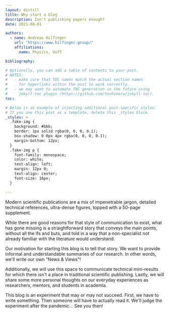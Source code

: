 ```yaml
---
layout: distill
title: Why start a blog
description: Isn't publishing papers enough?
date: 2021-08-01

authors:
  - name: Andreas Hilfinger
    url: "https://www.hilfinger.group/"
    affiliations:
      name: Physics, UofT

bibliography:

# Optionally, you can add a table of contents to your post.
# NOTES:
#   - make sure that TOC names match the actual section names
#     for hyperlinks within the post to work correctly.
#   - we may want to automate TOC generation in the future using
#     jekyll-toc plugin (https://github.com/toshimaru/jekyll-toc).
toc:

# Below is an example of injecting additional post-specific styles.
# If you use this post as a template, delete this _styles block.
_styles: >
  .fake-img {
    background: #bbb;
    border: 1px solid rgba(0, 0, 0, 0.1);
    box-shadow: 0 0px 4px rgba(0, 0, 0, 0.1);
    margin-bottom: 12px;
  }
  .fake-img p {
    font-family: monospace;
    color: white;
    text-align: left;
    margin: 12px 0;
    text-align: center;
    font-size: 16px;
  }

---
```



Modern scientific publications are a mix of impenetrable jargon, detailed technical references, ultra-dense figures, topped with a 50-page supplement.

While there are good reasons for that style of communication to exist, what has gone missing is a straightforward story that conveys the main points, without all the ifs and buts, and told in a way that a non-specialist not already familiar with the literature would understand.

Our motivation for starting this blog is to tell that story. We want to provide informal and understandable summaries of our research. In other words, we'll write our own "News & Views"!

Additionally, we will use this space to communicate technical mini-results for which there isn't a place in traditional scientific publishing. Lastly, we will share some more personal thoughts on our everyday experiences as researchers, mentors, and students in academia.

This blog is an experiment that may or may not succeed. First, we have to write something. Then someone will have to actually read it. We'll judge the experiment after the pandemic... See you then!
